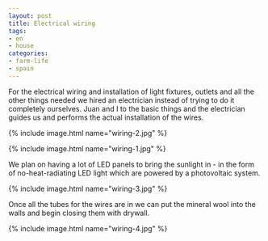 ```yaml
---
layout: post
title: Electrical wiring
tags:
- en
- house
categories:
- farm-life
- spain
---
```

For the electrical wiring and installation of light fixtures, outlets and all the other things needed we hired an electrician instead of trying to do it completely ourselves. Juan and I to the basic things and the electrician guides us and performs the actual installation of the wires.

{% include image.html name="wiring-2.jpg" %}

{% include image.html name="wiring-1.jpg" %}

We plan on having a lot of LED panels to bring the sunlight in - in the form of no-heat-radiating LED light which are powered by a photovoltaic system.

{% include image.html name="wiring-3.jpg" %}

Once all the tubes for the wires are in we can put the mineral wool into the walls and begin closing them with drywall.

{% include image.html name="wiring-4.jpg" %}
